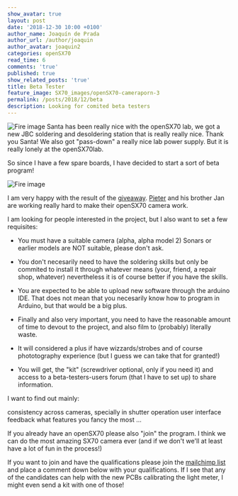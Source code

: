 ```yaml
---
show_avatar: true
layout: post
date: '2018-12-30 10:00 +0100'
author_name: Joaquín de Prada
author_url: /author/joaquin
author_avatar: joaquin2
categories: openSX70
read_time: 6
comments: 'true'
published: true
show_related_posts: 'true'
title: Beta Tester
feature_image: SX70_images/openSX70-cameraporn-3
permalink: /posts/2018/12/beta
description: Looking for comited beta testers	
---
```

![Fire image]({{site.url}}/{{site.baseurl}}img/2018/12/2018-12-30-beta-program-2.jpg)
Santa has been really nice with the openSX70 lab, we got a new JBC soldering and desoldering station that is really really nice. Thank you Santa! We also got "pass-down" a really nice lab power supply. But it is really lonely at the openSX70lab.

So since I have a few spare boards, I have decided to start a sort of beta program!

![Fire image]({{site.url}}/{{site.baseurl}}img/2018/12/2018-12-30-beta-program-1.jpg)

I am very happy with the result of the [giveaway](https://opensx70.com/posts/2018/11/giveaway). [Pieter](https://opensx70.com/posts/2018/12/winner) and his brother Jan are working really hard to make their openSX70 camera work.

I am looking for people interested in the project, but I also want to set a few requisites:

 * You must have a suitable camera (alpha, alpha model 2) Sonars or earlier models are NOT suitable, please don't ask.

 * You don't necesarily need to have the soldering skills but only be commited to install it through whatever means (your, friend, a repair shop, whatever) nevertheless it is of course better if you have the skills.

 * You are expected to be able to upload new software through the arduino IDE. That does not mean that you necesarily know how to program in Arduino, but that would be a big plus.

 * Finally and also very important, you need to have the reasonable amount of time to devout to the project, and also film to (probably) literally waste.

 * It will considered a plus if have wizzards/strobes and of course phototography experience (but I guess we can take that for granted!)


 * You will get, the "kit" (screwdriver optional, only if you need it) and access to a beta-testers-users forum (that I have to set up) to share information.

I want to find out mainly:

consistency across cameras, specially in shutter operation
user interface feedback
what features you fancy the most
...

If you already have an openSX70 please also "join" the program. I think we can do the most amazing SX70 camera ever (and if we don't we'll at least have a lot of fun in the process!)

If you want to join and have the qualifications please join the [mailchimp list](https://opensx70.us19.list-manage.com/subscribe?u=806a32d4f5ebbeef65c4a0661&id=92126a4933) and place a comment down below with your qualifications. If I see that any of the candidates can help with the new PCBs calibrating the light meter, I might even send a kit with one of those!




